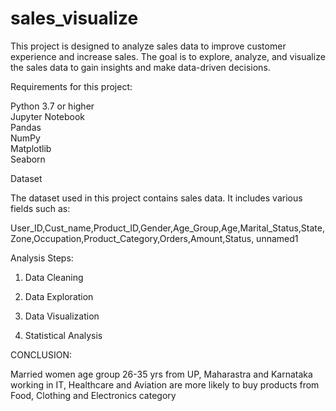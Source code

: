 # sales_visualize

This project is designed to analyze sales data to improve customer experience and increase sales. 
The goal is to explore, analyze, and visualize the sales data to gain insights and make data-driven decisions.

Requirements for this project:

Python 3.7 or higher          
Jupyter Notebook       
Pandas           
NumPy           
Matplotlib       
Seaborn          


Dataset

The dataset used in this project contains sales data. It includes various fields such as:

User_ID,Cust_name,Product_ID,Gender,Age_Group,Age,Marital_Status,State,Zone,Occupation,Product_Category,Orders,Amount,Status, unnamed1         

Analysis Steps:

1. Data Cleaning

2. Data Exploration

3. Data Visualization

4. Statistical Analysis


CONCLUSION:

Married women age group 26-35 yrs from UP, Maharastra and Karnataka working in IT, Healthcare and Aviation are more likely to buy products from Food, Clothing and
Electronics category
















